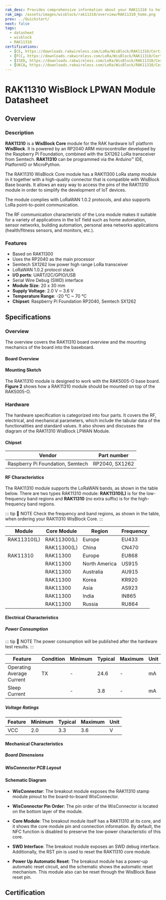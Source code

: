 ```yaml
---
rak_desc: Provides comprehensive information about your RAK11310 to help you use it. This information includes technical specifications, characteristics, and requirements, and it also discusses the device components.
rak_img: /assets/images/wisblock/rak11310/overview/RAK11310_home.png
prev: ../Quickstart/
next: false
tags:
  - datasheet
  - wisblock
  - RAK11310
certifications:
  - [CE, https://downloads.rakwireless.com/LoRa/WisBlock/RAK11310/Certification/RAK11300_RAK11310_CE_Certification.pdf]
  - [FCC, https://downloads.rakwireless.com/LoRa/WisBlock/RAK11310/Certification/RAK11300_RAK11310_FCC_Certification.zip]
  - [ISED, https://downloads.rakwireless.com/LoRa/WisBlock/RAK11310/Certification/RAK11300_RAK11310_ISED_Certification.pdf]
  - [UKCA, https://downloads.rakwireless.com/LoRa/WisBlock/RAK11310/Certification/RAK11300_RAK11310_UKCA_Certification.pdf]
---
```


# RAK11310 WisBlock LPWAN Module Datasheet

## Overview

### Description

**RAK11310** is a **WisBlock Core** module for the RAK hardware IoT platform **WisBlock**. It is powered by an RP2040 ARM microcontroller developed by the Raspberry Pi Foundation, combined with the SX1262 LoRa transceiver from Semtech. **RAK11310** can be programmed via the Arduino™ IDE, PlatformIO or MicroPython.

The RAK11310 WisBlock Core module has a RAK11300 LoRa stamp module in it together with a high-quality connector that is compatible with WisBlock Base boards. It allows an easy way to access the pins of the RAK11310 module in order to simplify the development of IoT devices.

The module complies with LoRaWAN 1.0.2 protocols, and also supports LoRa point-to-point communication.

The RF communication characteristic of the Lora module makes it suitable for a variety of applications in the IoT field such as home automation, sensor networks, building automation, personal area networks applications (health/fitness sensors, and monitors, etc.).

### Features

- Based on RAK11300
- Uses the RP2040 as the main processor
- Semtech SX1262 low power high range LoRa transceiver
- LoRaWAN 1.0.2 protocol stack
- **I/O ports**: UART/I2C/GPIO/USB
- Serial Wire Debug (SWD) interface
- **Module Size**: 20 x 30&nbsp;mm
- **Supply Voltage**: 2.0&nbsp;V ~ 3.6&nbsp;V
- **Temperature Range**: -20&nbsp;°C ~ 70&nbsp;°C
- **Chipset**: Raspberry Pi Foundation RP2040, Semtech SX1262


## Specifications

### Overview

The overview covers the RAK11310 board overview and the mounting mechanics of the board into the baseboard.

#### Board Overview

<rk-img
  src="/assets/images/wisblock/rak11310/datasheet/RAK11310_overview.svg"
  width="70%"
  caption="RAK11310 Overview"
/>

#### Mounting Sketch

The RAK11310 module is designed to work with the RAK5005-O base board. **Figure 2** shows how a RAK11310 module should be mounted on top of the RAK5005-O.

<rk-img
  src="/assets/images/wisblock/rak11310/datasheet/mounting-sketch.png"
  width="50%"
  caption="RAK11310 Mounting Sketch"
/>

### Hardware

The hardware specification is categorized into four parts. It covers the RF, electrical, and mechanical parameters, which include the tabular data of the functionalities and standard values. It also shows and discusses the diagram of the RAK11310 WisBlock LPWAN Module.

#### Chipset
| Vendor                           | Part number        |
| -------------------------------- | ------------------ |
| Raspberry Pi Foundation, Semtech | RP2040, SX1262     |

#### RF Characteristics

The RAK11310 module supports the LoRaWAN bands, as shown in the table below. There are two types RAK11310 module: **RAK11310(L)** is for the low-frequency band regions and **RAK11310** (no extra suffix) is for the high-frequency band regions.

::: tip 📝 NOTE
Check the frequency and band regions, as shown in the table, when ordering your RAK11310 WisBlock Core.
:::


| Module      | Core Module | Region        | Frequency |
| ----------- | ----------- | ------------- | --------- |
| RAK11310(L) | RAK11300(L) | Europe        | EU433     |
|             | RAK11300(L) | China         | CN470     |
| RAK11310    | RAK11300    | Europe        | EU868     |
|             | RAK11300    | North America | US915     |
|             | RAK11300    | Australia     | AU915     |
|             | RAK11300    | Korea         | KR920     |
|             | RAK11300    | Asia          | AS923     |
|             | RAK11300    | India         | IN865     |
|             | RAK11300    | Russia        | RU864     |

#### Electrical Characteristics

##### Power Consumption

::: tip 📝 NOTE
The power consumption will be published after the hardware test results.
:::


| Feature                   | Condition | Minimum | Typical | Maximum | Unit |
| ------------------------- | --------- | ------- | ------- | ------- | ---- |
| Operating Average Current | TX        | -       |  24.6   | -       | mA   |
| Sleep Current             |           | -       |  3.8    | -       | mA   |


##### Voltage Ratings

| Feature | Minimum | Typical | Maximum | Unit |
| ------- | ------- | ------- | ------- | ---- |
| VCC     | 2.0     | 3.3     | 3.6     | V    |


#### Mechanical Characteristics

##### Board Dimensions

<rk-img
  src="/assets/images/wisblock/rak11310/datasheet/board-dimensions.png"
  width="35%"
  caption="Mechanical Dimensions"
/>

##### WisConnector PCB Layout

<rk-img
  src="/assets/images/wisblock/rak11310/datasheet/FxxS1003K6M.png"
  width="100%"
  caption="WisConnector PCB footprint and recommendations"
/>

#### Schematic Diagram

<rk-img
  src="/assets/images/wisblock/rak11310/datasheet/schematic.png"
  width="100%"
  caption="RAK11310 Schematic Diagram"
/>

- **WisConnector**: The breakout module exposes the RAK11310 stamp module pinout to the board-to-board WisConnector.

- **WisConnector Pin Order**: The pin order of the WisConnector is located on the bottom layer of the module.

- **Core Module**: The breakout module itself has a RAK11310 at its core, and it shows the core module pin and connection information. By default, the NFC function is disabled to preserve the low-power characteristic of this core.

- **SWD Interface**: The breakout module exposes an SWD debug interface. Additionally, the RST pin is used to reset the RAK11310 core module.

- **Power Up Automatic Reset**: The breakout module has a power-up automatic reset circuit, and the schematic shows the automatic reset mechanism. This module also can be reset through the WisBlock Base reset pin.


## Certification

<rk-certifications :params="$page.frontmatter.certifications" />